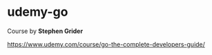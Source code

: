 # udemy-go
Course by <b>Stephen Grider</b>

https://www.udemy.com/course/go-the-complete-developers-guide/
